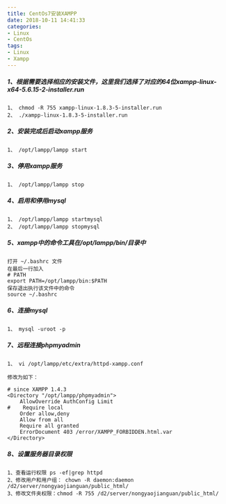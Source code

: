 ```yaml
---
title: CentOs7安装XAMPP
date: 2018-10-11 14:41:33
categories:
- Linux
- CentOs
tags:
- Linux
- Xampp
---
```




##### 1、根据需要选择相应的安装文件，这里我们选择了对应的64位xampp-linux-x64-5.6.15-2-installer.run


```
1、 chmod -R 755 xampp-linux-1.8.3-5-installer.run
2、 ./xampp-linux-1.8.3-5-installer.run
```

##### 2、安装完成后启动xampp服务

```
1、 /opt/lampp/lampp start
```

##### 3、停用xampp服务

```
1、 /opt/lampp/lampp stop
```

##### 4、启用和停用mysql

```
1、 /opt/lampp/lampp startmysql
2、 /opt/lampp/lampp stopmysql
```

##### 5、xampp中的命令工具在/opt/lampp/bin/目录中

```
打开 ~/.bashrc 文件  
在最后一行加入  
# PATH  
export PATH=/opt/lampp/bin:$PATH  
保存退出执行该文件中的命令  
source ~/.bashrc  
```

##### 6、连接mysql

```
1、 mysql -uroot -p
```

##### 7、远程连接phpmyadmin

```
1、 vi /opt/lampp/etc/extra/httpd-xampp.conf

修改为如下：

# since XAMPP 1.4.3
<Directory "/opt/lampp/phpmyadmin">
    AllowOverride AuthConfig Limit
#    Require local
    Order allow,deny
    Allow from all
    Require all granted
    ErrorDocument 403 /error/XAMPP_FORBIDDEN.html.var
</Directory>

```


##### 8、设置服务器目录权限

```
1、查看运行权限 ps -ef|grep httpd
2、修改用户和用户组： chown -R daemon:daemon /d2/server/nongyaojianguan/public_html/
3、修改文件夹权限：chmod -R 755 /d2/server/nongyaojianguan/public_html/

```

